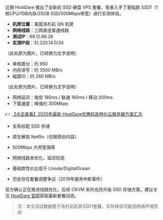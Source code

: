 
近期 HostDare 推出了全新的 SSD 硬盘 VPS 套餐，笔者入手了基础款 SSD1（1核CPU/1GB内存/25GB SSD/500Mbps带宽）进行实测体验。

- **机房位置**：美国洛杉矶 QN 机房
- **网络线路**：三网直连普通线路
- **测试IP**：69.12.66.26
- **实测IP段**：31.220.14.0/24


（此处原为图片，已转换为文字说明）
- 单核跑分：约 850
- 内存读写：约 3500 MB/s
- 磁盘IO：约 280 MB/s


（此处原为图片，已转换为文字说明）
- 网络延迟：电信 180ms / 联通 160ms / 移动 200ms
- 下载速度：峰值约 300Mbps

👉 [【点击查看】2025年最新 HostDare优惠码及特价云服务器方案汇总](https://bit.ly/hostdare)

- 全系标配 SSD 存储
- 原生解锁 Netflix（仅限原创内容）
- 500Mbps 大带宽保障

- 网络线路未优化，延迟较高
- 基础款性价比低于 Linode/DigitalOcean
- 历史存在套餐调整争议（2019年服务中断事件）

官方确认正在推进线路优化，后续 CKVM 系列也将升级 SSD 存储方案。建议关注 [HostDare 官网](https://bit.ly/hostdare)获取最新套餐动态。

> 注：本文测试数据基于洛杉矶机房SSD1套餐，实际体验可能因网络环境而异

